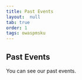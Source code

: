 ```yaml
---
title: Past Events
layout:  null
tab: true
order: 1
tags: owaspmsku
---
```


## Past Events

You can see our past events.
